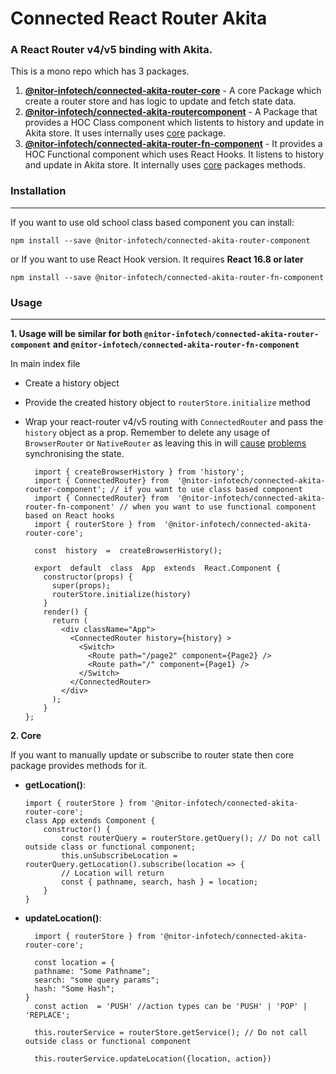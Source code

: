 # Connected React Router Akita

### A React Router v4/v5 binding with Akita.

This is a mono repo which has 3 packages.

1. [**@nitor-infotech/connected-akita-router-core**](https://github.com/nitor-infotech-oss/connected-react-router-akita/tree/master/packages/core) - A core Package which create a router store and has logic to update and fetch state data.
2. [**@nitor-infotech/connected-akita-routercomponent**](https://github.com/nitor-infotech-oss/connected-react-router-akita/tree/master/packages/component) -  A Package that provides a HOC Class component which listents to history and update in Akita store. It uses internally uses [core](https://github.com/nitor-infotech-oss/connected-react-router-akita/tree/master/packages/core) package.
3. [**@nitor-infotech/connected-akita-router-fn-component**](https://github.com/nitor-infotech-oss/connected-react-router-akita/tree/master/packages/hook-component) - It provides a HOC Functional component which uses React Hooks. It listens to history and update in Akita store. It  internally uses [core](https://github.com/nitor-infotech-oss/connected-react-router-akita/tree/master/packages/core) packages methods.

### Installation

_____
If you want to use old school class based component you can install:

    npm install --save @nitor-infotech/connected-akita-router-component

  or
  If you want to use React Hook version. It requires **React 16.8 or later**
  
    npm install --save @nitor-infotech/connected-akita-router-fn-component

### Usage

_____

**1. Usage will be similar for both `@nitor-infotech/connected-akita-router-component` and `@nitor-infotech/connected-akita-router-fn-component`**

In main index file

- Create a history object
- Provide the created history object to `routerStore.initialize` method
- Wrap your react-router v4/v5 routing with  `ConnectedRouter`  and pass the  `history`  object as a prop. Remember to delete any usage of  `BrowserRouter`  or  `NativeRouter`  as leaving this in will  [cause](https://github.com/supasate/connected-react-router/issues/230#issuecomment-461628073)  [problems](https://github.com/supasate/connected-react-router/issues/230#issuecomment-476164384)  synchronising the state.

		import { createBrowserHistory } from 'history';
		import { ConnectedRouter} from  '@nitor-infotech/connected-akita-router-component'; // if you want to use class based component
		import { ConnectedRouter} from  '@nitor-infotech/connected-akita-router-fn-component' // when you want to use functional component based on React hooks
		import { routerStore } from  '@nitor-infotech/connected-akita-router-core';

		const  history  =  createBrowserHistory();

		export  default  class  App  extends  React.Component {
		  constructor(props) {
			super(props);
			routerStore.initialize(history)
		  }
		  render() {
			return (
			  <div className="App">
				<ConnectedRouter history={history} >
				  <Switch>
					<Route path="/page2" component={Page2} />
					<Route path="/" component={Page1} />
				  </Switch>
				</ConnectedRouter>
			  </div>
			);
		  }
	  };  
**2. Core**

  If you want to manually update or subscribe to router state then core package provides methods for it.

  - **getLocation()**:

    	import { routerStore } from '@nitor-infotech/connected-akita-router-core';
		class App extends Component {
    		constructor() {
    			const routerQuery = routerStore.getQuery(); // Do not call outside class or functional component;
    			this.unSubscribeLocation = routerQuery.getLocation().subscribe(location => {
    			// Location will return
    			const { pathname, search, hash } = location;
    		}
    	}

- **updateLocation()**:

    	import { routerStore } from '@nitor-infotech/connected-akita-router-core';
    	
		const location = {
        pathname: "Some Pathname";
        search: "some query params";
        hash: "Some Hash";
  	  }
	  	const action  = 'PUSH' //action types can be 'PUSH' | 'POP' | 'REPLACE';
    
    	this.routerService = routerStore.getService(); // Do not call outside class or functional component
    
    	this.routerService.updateLocation({location, action})

